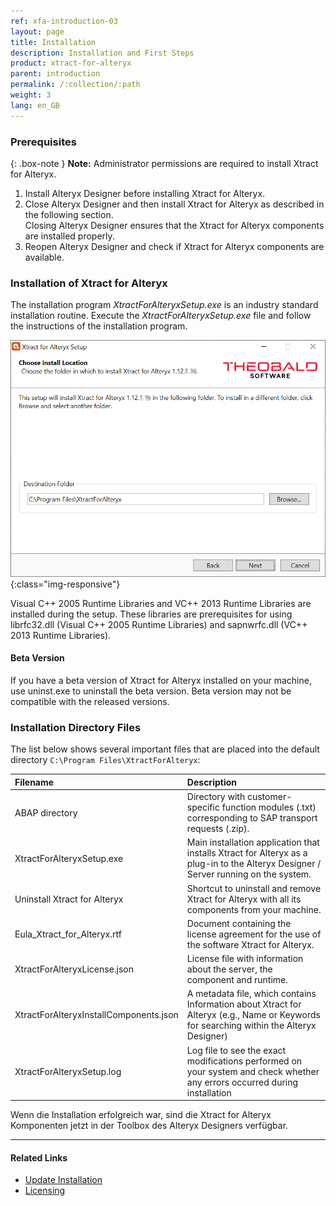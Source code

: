 ```yaml
---
ref: xfa-introduction-03
layout: page
title: Installation 
description: Installation and First Steps
product: xtract-for-alteryx
parent: introduction
permalink: /:collection/:path
weight: 3
lang: en_GB
---
```


### Prerequisites

{: .box-note }
**Note:** Administrator permissions are required to install Xtract for Alteryx.

1. Install Alteryx Designer before installing Xtract for Alteryx.
2. Close Alteryx Designer and then install Xtract for Alteryx as described in the following section.<br>
Closing Alteryx Designer ensures that the Xtract for Alteryx components are installed properly.
3. Reopen Alteryx Designer and check if Xtract for Alteryx components are available.

### Installation of Xtract for Alteryx

The installation program *XtractForAlteryxSetup.exe* is an industry standard installation routine. Execute the *XtractForAlteryxSetup.exe* file and follow the instructions of the installation program.<br>

![Xtract for Alteryx Installation](/img/content/xfa/xfa_install.png){:class="img-responsive"}<br>

Visual C++ 2005 Runtime Libraries and VC++ 2013 Runtime Libraries are installed during the setup. 
These libraries are prerequisites for using librfc32.dll (Visual C++ 2005 Runtime Libraries) and sapnwrfc.dll (VC++ 2013 Runtime Libraries).

#### Beta Version 
If you have a beta version of Xtract for Alteryx installed on your machine, use uninst.exe to uninstall the beta version.
Beta version may not be compatible with the released versions. 

### Installation Directory Files
The list below shows several important files that are placed into the default directory `C:\Program Files\XtractForAlteryx`: <br>

|Filename | Description |
|:----|:---|
|ABAP directory | Directory with customer-specific function modules (.txt) corresponding to SAP transport requests (.zip).|
|XtractForAlteryxSetup.exe |Main installation application that installs Xtract for Alteryx as a plug-in to the Alteryx Designer / Server running on the system.|
|Uninstall Xtract for Alteryx | Shortcut to uninstall and remove Xtract for Alteryx with all its components from your machine.|
|Eula_Xtract_for_Alteryx.rtf |Document containing the license agreement for the use of the software Xtract for Alteryx. |
|XtractForAlteryxLicense.json| License file with information about the server, the component and runtime.|
|XtractForAlteryxInstallComponents.json|A metadata file, which contains Information about Xtract for Alteryx (e.g., Name or Keywords for searching within the Alteryx Designer)|
|XtractForAlteryxSetup.log| Log file to see the exact modifications performed on your system and check whether any errors occurred during installation |

Wenn die Installation erfolgreich war, sind die Xtract for Alteryx Komponenten jetzt in der Toolbox des Alteryx Designers verfügbar.

****
#### Related Links
- [Update Installation](./update)
- [Licensing](./licensing)


